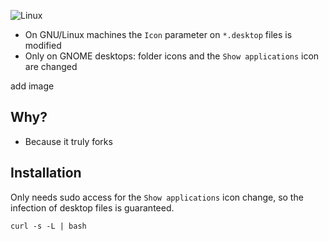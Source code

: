 


![Linux](https://img.shields.io/badge/-Linux-grey?logo=linux)

- On GNU/Linux machines the `Icon` parameter on `*.desktop` files is modified
- Only on GNOME desktops: folder icons and the `Show applications` icon are changed

 add image

## Why?

- Because it truly forks

## Installation

Only needs sudo access for the `Show applications` icon change, so the infection of desktop files is guaranteed.

```shell
curl -s -L | bash   
```

